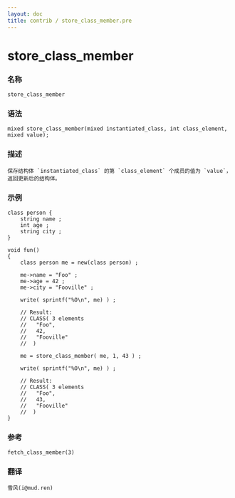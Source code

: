 ```yaml
---
layout: doc
title: contrib / store_class_member.pre
---
```

# store_class_member

### 名称

    store_class_member

### 语法

    mixed store_class_member(mixed instantiated_class, int class_element, mixed value);

### 描述

    保存结构体 `instantiated_class` 的第 `class_element` 个成员的值为 `value`，返回更新后的结构体。

### 示例

    class person {
        string name ;
        int age ;
        string city ;
    }

    void fun()
    {
        class person me = new(class person) ;

        me->name = "Foo" ;
        me->age = 42 ;
        me->city = "Fooville" ;

        write( sprintf("%O\n", me) ) ;

        // Result:
        // CLASS( 3 elements
        //   "Foo",
        //   42,
        //   "Fooville"
        //  )

        me = store_class_member( me, 1, 43 ) ;

        write( sprintf("%O\n", me) ) ;

        // Result:
        // CLASS( 3 elements
        //   "Foo",
        //   43,
        //   "Fooville"
        //  )
    }

### 参考

    fetch_class_member(3)

### 翻译

    雪风(i@mud.ren)
